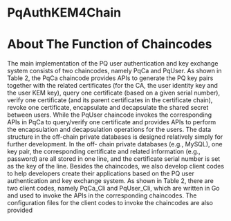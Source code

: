 # PqAuthKEM4Chain
# About The Function of Chaincodes
The main implementation of the PQ user authentication and key
exchange system consists of two chaincodes, namely PqCa and
PqUser. As shown in Table 2, the PqCa chaincode provides
APIs to generate the PQ key pairs together with the related
certificates (for the CA, the user identity key and the user KEM
key), query one certificate (based on a given serial number),
verify one certificate (and its parent certificates in the certificate
chain), revoke one certificate, encapsulate and decapsulate the
shared secret between users. While the PqUser chaincode
invokes the corresponding APIs in PqCa to query/verify one
certificate and provides APIs to perform the encapsulation and
decapsulation operations for the users.
The data structure in the off-chain private databases is
designed relatively simply for further development. In the off-
chain private databases (e.g., MySQL), one key pair, the
corresponding certificate and related information (e.g., password)
are all stored in one line, and the certificate serial number is set as
the key of the line.
Besides the chaincodes, we also develop client codes to help
developers create their applications based on the PQ user
authentication and key exchange system. As shown in Table 2,
there are two client codes, namely PqCa_Cli and PqUser_Cli,
which are written in Go and used to invoke the APIs in the
corresponding chaincodes. The configuration files for the client
codes to invoke the chaincodes are also provided

